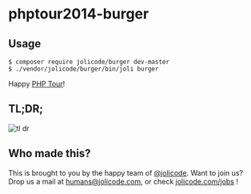 # phptour2014-burger

## Usage

```
$ composer require jolicode/burger dev-master
$ ./vendor/jolicode/burger/bin/joli burger
```

Happy [PHP Tour](http://phptour.org/)!

## TL;DR;

![tl dr](demo.gif)

## Who made this?

This is brought to you by the happy team of [@jolicode](http://github.com/jolicode). Want to join us? Drop us a mail at humans@jolicode.com, or check [jolicode.com/jobs](http://jolicode.com/jobs) !
